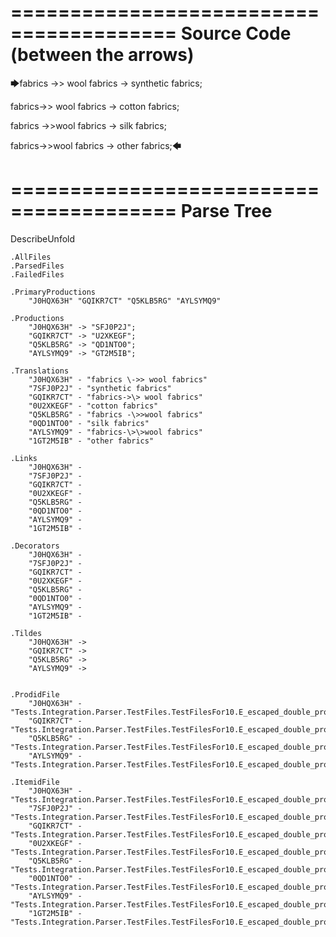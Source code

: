 ========================================
Source Code (between the arrows)
========================================

🡆fabrics \->> wool fabrics ->
	synthetic fabrics;

fabrics->\> wool fabrics ->
	cotton fabrics;

fabrics -\>>wool fabrics ->
	silk fabrics;

fabrics-\>\>wool fabrics ->
	other fabrics;🡄

========================================
Parse Tree
========================================
DescribeUnfold

    .AllFiles
    .ParsedFiles
    .FailedFiles

    .PrimaryProductions
        "J0HQX63H" "GQIKR7CT" "Q5KLB5RG" "AYLSYMQ9" 

    .Productions
        "J0HQX63H" -> "SFJ0P2J";
        "GQIKR7CT" -> "U2XKEGF";
        "Q5KLB5RG" -> "QD1NTO0";
        "AYLSYMQ9" -> "GT2M5IB";

    .Translations
        "J0HQX63H" - "fabrics \->> wool fabrics"
        "7SFJ0P2J" - "synthetic fabrics"
        "GQIKR7CT" - "fabrics->\> wool fabrics"
        "0U2XKEGF" - "cotton fabrics"
        "Q5KLB5RG" - "fabrics -\>>wool fabrics"
        "0QD1NTO0" - "silk fabrics"
        "AYLSYMQ9" - "fabrics-\>\>wool fabrics"
        "1GT2M5IB" - "other fabrics"

    .Links
        "J0HQX63H" - 
        "7SFJ0P2J" - 
        "GQIKR7CT" - 
        "0U2XKEGF" - 
        "Q5KLB5RG" - 
        "0QD1NTO0" - 
        "AYLSYMQ9" - 
        "1GT2M5IB" - 

    .Decorators
        "J0HQX63H" - 
        "7SFJ0P2J" - 
        "GQIKR7CT" - 
        "0U2XKEGF" - 
        "Q5KLB5RG" - 
        "0QD1NTO0" - 
        "AYLSYMQ9" - 
        "1GT2M5IB" - 

    .Tildes
        "J0HQX63H" -> 
        "GQIKR7CT" -> 
        "Q5KLB5RG" -> 
        "AYLSYMQ9" -> 


    .ProdidFile
        "J0HQX63H" - "Tests.Integration.Parser.TestFiles.TestFilesFor10.E_escaped_double_producers.ds"
        "GQIKR7CT" - "Tests.Integration.Parser.TestFiles.TestFilesFor10.E_escaped_double_producers.ds"
        "Q5KLB5RG" - "Tests.Integration.Parser.TestFiles.TestFilesFor10.E_escaped_double_producers.ds"
        "AYLSYMQ9" - "Tests.Integration.Parser.TestFiles.TestFilesFor10.E_escaped_double_producers.ds"

    .ItemidFile
        "J0HQX63H" - "Tests.Integration.Parser.TestFiles.TestFilesFor10.E_escaped_double_producers.ds"
        "7SFJ0P2J" - "Tests.Integration.Parser.TestFiles.TestFilesFor10.E_escaped_double_producers.ds"
        "GQIKR7CT" - "Tests.Integration.Parser.TestFiles.TestFilesFor10.E_escaped_double_producers.ds"
        "0U2XKEGF" - "Tests.Integration.Parser.TestFiles.TestFilesFor10.E_escaped_double_producers.ds"
        "Q5KLB5RG" - "Tests.Integration.Parser.TestFiles.TestFilesFor10.E_escaped_double_producers.ds"
        "0QD1NTO0" - "Tests.Integration.Parser.TestFiles.TestFilesFor10.E_escaped_double_producers.ds"
        "AYLSYMQ9" - "Tests.Integration.Parser.TestFiles.TestFilesFor10.E_escaped_double_producers.ds"
        "1GT2M5IB" - "Tests.Integration.Parser.TestFiles.TestFilesFor10.E_escaped_double_producers.ds"

